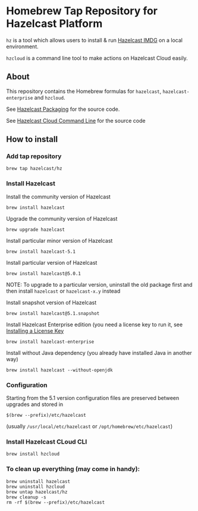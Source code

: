 # Homebrew Tap Repository for Hazelcast Platform

`hz` is a tool which allows users to install & run [Hazelcast IMDG](https://hazelcast.org/imdg/) on a local environment.

`hzcloud` is a command line tool to make actions on Hazelcast Cloud easily.

## About

This repository contains the Homebrew formulas for `hazelcast`, `hazelcast-enterprise` and  `hzcloud`.

See [Hazelcast Packaging](https://github.com/hazelcast/hazelcast-packaging) for the source code.

See [Hazelcast Cloud Command Line](https://github.com/hazelcast/hazelcast-cloud-cli) for the source code

## How to install

### Add tap repository

    brew tap hazelcast/hz

### Install Hazelcast

Install the community version of Hazelcast

    brew install hazelcast 

Upgrade the community version of Hazelcast

    brew upgrade hazelcast 

Install particular minor version of Hazelcast

    brew install hazelcast-5.1

Install particular version of Hazelcast

    brew install hazelcast@5.0.1

NOTE: To upgrade to a particular version, uninstall the old package first 
and then install `hazelcast` or `hazelcast-x.y` instead

Install snapshot version of Hazelcast

    brew install hazelcast@5.1.snapshot

Install Hazelcast Enterprise edition (you need a license key to run it,
see [Installing a License Key](https://docs.hazelcast.com/hazelcast/latest/getting-started/get-started-enterprise#installing-a-license-key)

    brew install hazelcast-enterprise

Install without Java dependency (you already have installed Java in 
another way)

    brew install hazelcast --without-openjdk

### Configuration

Starting from the 5.1 version configuration files are preserved between upgrades and stored in

    $(brew --prefix)/etc/hazelcast

(usually `/usr/local/etc/hazelcast` or `/opt/homebrew/etc/hazelcast`)

### Install Hazelcast CLoud CLI

    brew install hzcloud

### To clean up everything (may come in handy):

    brew uninstall hazelcast
    brew uninstall hzcloud
    brew untap hazelcast/hz
    brew cleanup -s
    rm -rf $(brew --prefix)/etc/hazelcast
